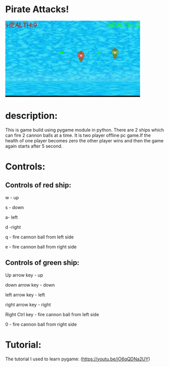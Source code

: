 # **Pirate Attacks!**

![pirate_attacks_gif](pirate.gif)

# description:

This is game build using pygame module in python. There are 2 ships which can fire 2 cannon balls at a time. It is two player offline pc game.If the health of one player becomes zero the other player wins and then the game again starts after 5 second. 

# Controls:

## Controls of red ship: 

  w - up
  
  s - down
  
  a- left
  
  d -right
  
  q - fire cannon ball from left side
  
  e - fire cannon ball from right side

## Controls of green ship:

  Up arrow key - up
  
  down arrow key - down
  
  left arrow key - left
  
  right arrow key - right 
  
  Right Ctrl key - fire cannon ball from left side
  
  0 - fire cannon ball from right side

# Tutorial:

The tutorial I used to learn pygame: 
  (https://youtu.be/jO6qQDNa2UY)





